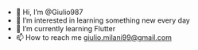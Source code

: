- 👋 Hi, I’m @Giulio987
- 👀 I’m interested in learning something new every day
- 🌱 I’m currently learning Flutter
- 📫 How to reach me giulio.milani99@gmail.com


